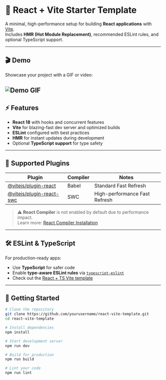 # 🚀 React + Vite Starter Template

A minimal, high-performance setup for building **React applications** with [Vite](https://vitejs.dev/).  
Includes **HMR (Hot Module Replacement)**, recommended ESLint rules, and optional TypeScript support.

---

## 🎬 Demo

Showcase your project with a GIF or video:

![Demo GIF](https://media.giphy.com/media/v1.Y2lkPTc5MGI3NjExMzZ6bGpjZTlkc2p3bGc0eGRtNmRkZzUweGMyaGE5N2tqbXQ4OTgyaCZlcD12MV9naWZzX3NlYXJjaCZjdD1n/zaAwMUtdvrWXnWubhU/giphy.gif)
---

## ⚡ Features

- **React 18** with hooks and concurrent features
- **Vite** for blazing-fast dev server and optimized builds
- **ESLint** configured with best practices
- **HMR** for instant updates during development
- Optional **TypeScript support** for type safety

---

## 🧩 Supported Plugins

| Plugin | Compiler | Notes |
|--------|----------|-------|
| [@vitejs/plugin-react](https://github.com/vitejs/vite-plugin-react) | Babel | Standard Fast Refresh |
| [@vitejs/plugin-react-swc](https://github.com/vitejs/vite-plugin-react-swc) | SWC | High-performance Fast Refresh |

> ⚠️ **React Compiler** is not enabled by default due to performance impact.  
> Learn more: [React Compiler Installation](https://react.dev/learn/react-compiler/installation)

---

## 🛠 ESLint & TypeScript

For production-ready apps:

- Use **TypeScript** for safer code
- Enable **type-aware ESLint rules** via [`typescript-eslint`](https://typescript-eslint.io)  
- Check out the [React + TS Vite template](https://github.com/vitejs/vite/tree/main/packages/create-vite/template-react-ts)

---

## 🚀 Getting Started

```bash
# Clone the repository
git clone https://github.com/yourusername/react-vite-template.git
cd react-vite-template

# Install dependencies
npm install

# Start development server
npm run dev

# Build for production
npm run build

# Lint your code
npm run lint
